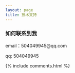 ```yaml
---
layout: page
title: 技术支持 
---
```


<h3> 如何联系到我 </h3>

<p> 
email：504049945@qq.com       
<p> 
qq: 504049945     
<p> 

{% include comments.html %}

